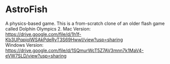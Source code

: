 # AstroFish
A physics-based game. This is a from-scratch clone of an older flash game called Dolphin Olympics 2.
Mac Version: https://drive.google.com/file/d/1h1f-Kb3UPqpjolWSAkPdeRyT3S69HwwI/view?usp=sharing  
Windows Version: https://drive.google.com/file/d/1SQmurWcT5Z7AV3mnn7k1MaV4-eVW7SLD/view?usp=sharing

